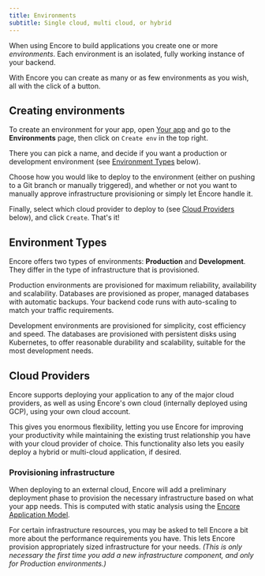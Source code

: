 ```yaml
---
title: Environments
subtitle: Single cloud, multi cloud, or hybrid
---
```


When using Encore to build applications you create one or more *environments*.
Each environment is an isolated, fully working instance of your backend.

With Encore you can create as many or as few environments as you wish,
all with the click of a button.

## Creating environments

To create an environment for your app, open [Your app](https://app.encore.dev) and go to the **Environments** page,
then click on `Create env` in the top right.

There you can pick a name, and decide if you want a production
or development environment (see [Environment Types](#environment-types) below).

Choose how you would like to deploy to the environment (either on pushing
to a Git branch or manually triggered), and whether or not you want to manually approve infrastructure provisioning or simply let Encore handle it.

Finally, select which cloud provider to deploy to (see [Cloud Providers](#cloud-providers) below),
and click `Create`. That's it!

## Environment Types

Encore offers two types of environments: **Production** and **Development**.
They differ in the type of infrastructure that is provisioned.

Production environments are provisioned for maximum reliability, availability and scalability.
Databases are provisioned as proper, managed databases with automatic backups.
Your backend code runs with auto-scaling to match your traffic requirements.

Development environments are provisioned for simplicity, cost efficiency and speed.
The databases are provisioned with persistent disks using Kubernetes, to offer
reasonable durability and scalability, suitable for the most development needs.

## Cloud Providers

Encore supports deploying your application to any of the major cloud providers,
as well as using Encore's own cloud (internally deployed using GCP), using your own cloud account.

This gives you enormous flexibility, letting you use Encore for improving your productivity
while maintaining the existing trust relationship you have with your cloud provider of choice.
This functionality also lets you easily deploy a hybrid or multi-cloud application, if desired.

### Provisioning infrastructure

When deploying to an external cloud, Encore will add a preliminary deployment phase
to provision the necessary infrastructure based on what your app needs.
This is computed with static analysis using the [Encore Application Model](/docs/introduction#meet-the-encore-application-model).

For certain infrastructure resources, you may be asked to tell Encore a bit more about the performance requirements
you have. This lets Encore provision appropriately sized infrastructure for your needs.
*(This is only necessary the first time you add a new infrastructure component, and only for Production environments.)*
